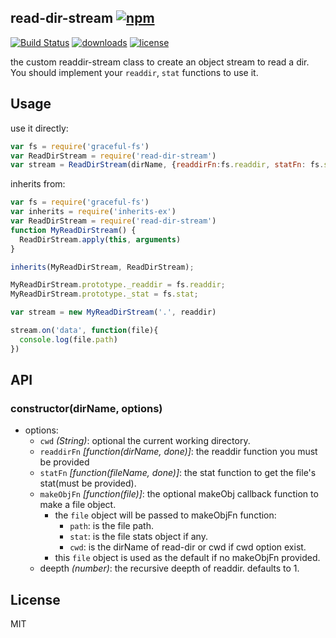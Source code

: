 ## read-dir-stream [![npm](https://img.shields.io/npm/v/read-dir-stream.svg)](https://npmjs.org/package/read-dir-stream)

[![Build Status](https://img.shields.io/travis/snowyu/read-dir-stream.js/master.svg)](http://travis-ci.org/snowyu/read-dir-stream.js)
[![downloads](https://img.shields.io/npm/dm/read-dir-stream.svg)](https://npmjs.org/package/read-dir-stream)
[![license](https://img.shields.io/npm/l/read-dir-stream.svg)](https://npmjs.org/package/read-dir-stream)

the custom readdir-stream class to create an object stream to read a dir.
You should implement your `readdir`, `stat` functions to use it.

## Usage

use it directly:

```js
var fs = require('graceful-fs')
var ReadDirStream = require('read-dir-stream')
var stream = ReadDirStream(dirName, {readdirFn:fs.readdir, statFn: fs.stat})

```

inherits from:

```js
var fs = require('graceful-fs')
var inherits = require('inherits-ex')
var ReadDirStream = require('read-dir-stream')
function MyReadDirStream() {
  ReadDirStream.apply(this, arguments)
}

inherits(MyReadDirStream, ReadDirStream);

MyReadDirStream.prototype._readdir = fs.readdir;
MyReadDirStream.prototype._stat = fs.stat;

var stream = new MyReadDirStream('.', readdir)

stream.on('data', function(file){
  console.log(file.path)
})
```

## API

### constructor(dirName, options)

* options:
  * `cwd` *(String)*: optional the current working directory.
  * `readdirFn` *[function(dirName, done)]*: the readdir function you must be provided
  * `statFn` *[function(fileName, done)]*: the stat function to get the file's stat(must be provided).
  * `makeObjFn` *[function(file)]*: the optional makeObj callback function to make a file object.
    * the `file` object will be passed to makeObjFn function:
      * `path`: is the file path.
      * `stat`: is the file stats object if any.
      * `cwd`: is the dirName of read-dir or cwd if cwd option exist.
    * this `file` object is used as the default if no makeObjFn provided.
  * deepth *(number)*: the recursive deepth of readdir. defaults to 1.


## License

MIT
